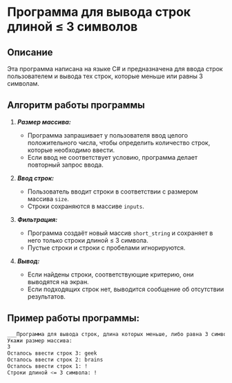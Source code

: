 # Программа для вывода строк длиной ≤ 3 символов

## Описание
Эта программа написана на языке C# и предназначена для ввода строк пользователем и вывода тех строк, которые меньше или равны 3 символам. 

## Алгоритм работы программы
1. ***Размер массива:***
    - Программа запрашивает у пользователя ввод целого положительного числа, чтобы определить количество строк, которые необходимо ввести.
    - Если ввод не соответствует условию, программа делает повторный запрос ввода.

2. ***Ввод строк:***
    - Пользователь вводит строки в соответствии с размером массива `size`.
    - Строки сохраняются в массиве `inputs`.

3. ***Фильтрация:***
    - Программа создаёт новый массив `short_string` и сохраняет в него только строки длиной ≤ 3 символа.
    - Пустые строки и строки с пробелами игнорируются.

4. ***Вывод:***
    - Если найдены строки, соответствующие критерию, они выводятся на экран.
    - Если подходящих строк нет, выводится сообщение об отсутствии результатов.


## Пример работы программы:

```sh
___Программа для вывода строк, длина которых меньше, либо равна 3 символам___
Укажи размер массива:
3
Осталось ввести строк 3: geek
Осталось ввести строк 2: brains
Осталось ввести строк 1: !
Строки длиной <= 3 символа: !
```

